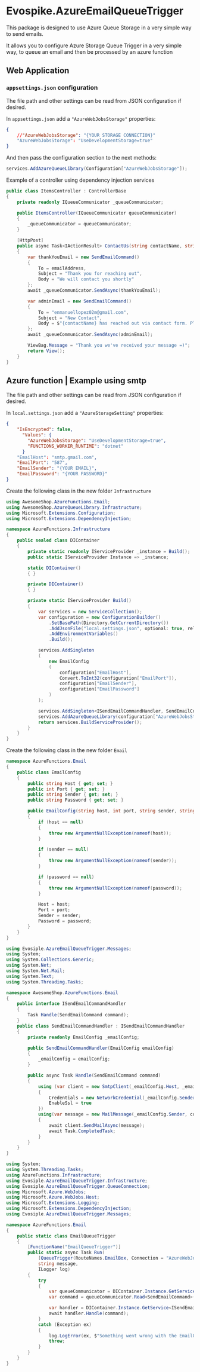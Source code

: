 ﻿# Evospike.AzureEmailQueueTrigger
This package is designed to use Azure Queue Storage in a very simple way to send emails.

It allows you to configure Azure Storage Queue Trigger in a very simple way, to queue an email and then be processed by an azure function

## Web Application

### `appsettings.json` configuration

The file path and other settings can be read from JSON configuration if desired.

In `appsettings.json` add a `"AzureWebJobsStorage"` properties:

```json
{
    //"AzureWebJobsStorage": "{YOUR STORAGE CONNECTION}"
    "AzureWebJobsStorage": "UseDevelopmentStorage=true"
}
```

And then pass the configuration section to the next methods:

```csharp
services.AddAzureQueueLibrary(Configuration["AzureWebJobsStorage"]);
```

Example of a controller using dependency injection services

```csharp
public class ItemsController : ControllerBase
{
    private readonly IQueueCommunicator _queueCommunicator;

    public ItemsController(IQueueCommunicator queueCommunicator)
    {
        _queueCommunicator = queueCommunicator;
    }

    [HttpPost]
	public async Task<IActionResult> ContactUs(string contactName, string emailAddress)
	{
		var thankYouEmail = new SendEmailCommand()
		{
			To = emailAddress,
			Subject = "Thank you for reaching out",
			Body = "We will contact you shortly"
		};
		await _queueCommunicator.SendAsync(thankYouEmail);

		var adminEmail = new SendEmailCommand()
		{
			To = "enmanuellopez02m@gmail.com",
			Subject = "New Contact",
			Body = $"{contactName} has reached out via contact form. Please respond back at {emailAddress}"
		};
		await _queueCommunicator.SendAsync(adminEmail);

		ViewBag.Message = "Thank you we've received your message =)";
		return View();
	}
}
```

## Azure function | Example using smtp

The file path and other settings can be read from JSON configuration if desired.

In `local.settings.json` add a `"AzureStorageSetting"` properties:

```json
{
	"IsEncrypted": false,
	  "Values": {
		"AzureWebJobsStorage": "UseDevelopmentStorage=true",
		"FUNCTIONS_WORKER_RUNTIME": "dotnet"
	  }
	"EmailHost": "smtp.gmail.com",
	"EmailPort": "587",
	"EmailSender": "{YOUR EMAIL}",
	"EmailPassword": "{YOUR PASSWORD}"
}
```

Create the following class in the new folder `Infrastructure`

```csharp
using AwesomeShop.AzureFunctions.Email;
using AwesomeShop.AzureQueueLibrary.Infrastructure;
using Microsoft.Extensions.Configuration;
using Microsoft.Extensions.DependencyInjection;

namespace AzureFunctions.Infrastructure
{
	public sealed class DIContainer
	{
		private static readonly IServiceProvider _instance = Build();
		public static IServiceProvider Instance => _instance;

		static DIContainer()
		{ }

		private DIContainer()
		{ }

		private static IServiceProvider Build()
		{
			var services = new ServiceCollection();
			var configuration = new ConfigurationBuilder()
				.SetBasePath(Directory.GetCurrentDirectory())
				.AddJsonFile("local.settings.json", optional: true, reloadOnChange: true)
				.AddEnvironmentVariables()
				.Build();

			services.AddSingleton
			(
				new EmailConfig
				(
					configuration["EmailHost"],
					Convert.ToInt32(configuration["EmailPort"]),
					configuration["EmailSender"],
					configuration["EmailPassword"]
				)
			);

			services.AddSingleton<ISendEmailCommandHandler, SendEmailCommandHandler>();
			services.AddAzureQueueLibrary(configuration["AzureWebJobsStorage"]);
			return services.BuildServiceProvider();
		}
	}
}
```

Create the following class in the new folder `Email`

```csharp
namespace AzureFunctions.Email
{
	public class EmailConfig
	{
		public string Host { get; set; }
		public int Port { get; set; }
		public string Sender { get; set; }
		public string Password { get; set; }

		public EmailConfig(string host, int port, string sender, string password)
		{
			if (host == null)
			{
				throw new ArgumentNullException(nameof(host));
			}

			if (sender == null)
			{
				throw new ArgumentNullException(nameof(sender));
			}

			if (password == null)
			{
				throw new ArgumentNullException(nameof(password));
			}

			Host = host;
			Port = port;
			Sender = sender;
			Password = password;
		}
	}
}
```

```csharp
using Evosiple.AzureEmailQueueTrigger.Messages;
using System;
using System.Collections.Generic;
using System.Net;
using System.Net.Mail;
using System.Text;
using System.Threading.Tasks;

namespace AwesomeShop.AzureFunctions.Email
{
	public interface ISendEmailCommandHandler
	{
		Task Handle(SendEmailCommand command);
	}
	public class SendEmailCommandHandler : ISendEmailCommandHandler
	{
		private readonly EmailConfig _emailConfig;

		public SendEmailCommandHandler(EmailConfig emailConfig)
		{
			_emailConfig = emailConfig;
		}

		public async Task Handle(SendEmailCommand command)
		{
			using (var client = new SmtpClient(_emailConfig.Host, _emailConfig.Port)
			{
				Credentials = new NetworkCredential(_emailConfig.Sender, _emailConfig.Password),
				EnableSsl = true
			})
			using(var message = new MailMessage(_emailConfig.Sender, command.To, command.Subject, command.Body))
			{
				await client.SendMailAsync(message);
				await Task.CompletedTask;
			}
		}
	}
}
```

```csharp
using System;
using System.Threading.Tasks;
using AzureFunctions.Infrastructure;
using Evosiple.AzureEmailQueueTrigger.Infrastructure;
using Evosiple.AzureEmailQueueTrigger.QueueConnection;
using Microsoft.Azure.WebJobs;
using Microsoft.Azure.WebJobs.Host;
using Microsoft.Extensions.Logging;
using Microsoft.Extensions.DependencyInjection;
using Evosiple.AzureEmailQueueTrigger.Messages;

namespace AzureFunctions.Email
{
    public static class EmailQueueTrigger
    {
        [FunctionName("EmailQueueTrigger")]
        public static async Task Run(
			[QueueTrigger(RouteNames.EmailBox, Connection = "AzureWebJobsStorage")]
			string message,
			ILogger log)
        {
			try
			{
				var queueCommunicator = DIContainer.Instance.GetService<IQueueCommunicator>();
				var command = queueCommunicator.Read<SendEmailCommand>(message);

				var handler = DIContainer.Instance.GetService<ISendEmailCommandHandler>();
				await handler.Handle(command);
			}
			catch (Exception ex)
			{
				log.LogError(ex, $"Something went wrong with the EmailQueueTrigger {message}");
				throw;
			}
        }
    }
}
```